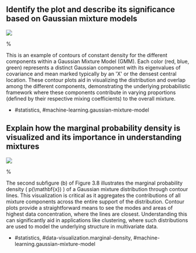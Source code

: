 ## Identify the plot and describe its significance based on Gaussian mixture models

![](https://cdn.mathpix.com/cropped/2024_05_13_bbb54caf8784589780acg-1.jpg?height=452&width=510&top_left_y=214&top_left_x=624)

% 

This is an example of contours of constant density for the different components within a Gaussian Mixture Model (GMM). Each color (red, blue, green) represents a distinct Gaussian component with its eigenvalues of covariance and mean marked typically by an 'X' or the densest central location. These contour plots aid in visualizing the distribution and overlap among the different components, demonstrating the underlying probabilistic framework where these components contribute in varying proportions (defined by their respective mixing coefficients) to the overall mixture.

- #statistics, #machine-learning.gaussian-mixture-model

## Explain how the marginal probability density is visualized and its importance in understanding mixtures

![](https://cdn.mathpix.com/cropped/2024_05_13_bbb54caf8784589780acg-1.jpg?height=452&width=510&top_left_y=214&top_left_x=624)

% 

The second subfigure (b) of Figure 3.8 illustrates the marginal probability density \( p(\mathbf{x}) \) of a Gaussian mixture distribution through contour lines. This visualization is critical as it aggregates the contributions of all mixture components across the entire support of the distribution. Contour plots provide a straightforward means to see the modes and areas of highest data concentration, where the lines are closest. Understanding this can significantly aid in applications like clustering, where such distributions are used to model the underlying structure in multivariate data.

- #statistics, #data-visualization.marginal-density, #machine-learning.gaussian-mixture-model